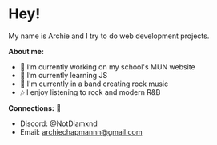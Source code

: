 # Hey!
My name is Archie and I try to do web development projects.

**About me:**

- 🔭 I’m currently working on my school's MUN website
- 🌱 I’m currently learning JS
- 🎸 I'm currently in a band creating rock music
- 🎶 I enjoy listening to rock and modern R&B

**Connections:** 🔗
- Discord: @NotDiamxnd
- Email: archiechapmannn@gmail.com

